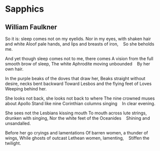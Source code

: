# Sapphics
## William Faulkner
So it is: sleep comes not on my eyelids.
Nor in my eyes, with shaken hair and white
Aloof pale hands, and lips and breasts of iron,
   So she beholds me.

And yet though sleep comes not to me, there comes
A vision from the full smooth brow of sleep,
The white Aphrodite moving unbounded
   By her own hair.

In the purple beaks of the doves that draw her,
Beaks straight without desire, necks bent backward
Toward Lesbos and the flying feet of Loves
   Weeping behind her.

She looks not back, she looks not back to where
The nine crowned muses about Apollo
Stand like nine Corinthian columns singing
   In clear evening.

She sees not the Lesbians kissing mouth
To mouth across lute strings, drunken with singing,
Nor the white feet of the Oceanides
   Shining and unsandalled.

Before her go cryings and lamentations
Of barren women, a thunder of wings,
While ghosts of outcast Lethean women, lamenting,
   Stiffen the twilight.